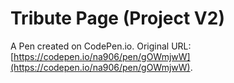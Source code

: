 # Tribute Page (Project V2)

A Pen created on CodePen.io. Original URL: [https://codepen.io/na906/pen/gOWmjwW](https://codepen.io/na906/pen/gOWmjwW).


